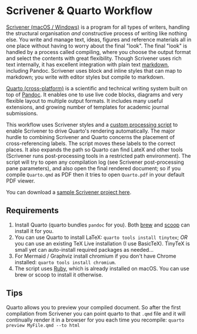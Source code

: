 # Scrivener & Quarto Workflow

[Scrivener (macOS / Windows)](http://literatureandlatte.com) is a program for all types of writers, handling the structural organisation *and* constructive process of writing like nothing else. You write and manage text, ideas, figures and reference materials all in one place without having to worry about the final "look". The final "look" is handled by a process called compiling, where you choose the output format and select the contents with great flexibility. Though Scrivener uses rich text internally, it has excellent integration with plain text [markdown](https://en.wikipedia.org/wiki/Markdown), including Pandoc. Scrivener uses block and inline styles that can map to markdown; you write with editor styles but compile to markdown.

[Quarto (cross-platform)](https://quarto.org) is a scientific and technical writing system built on top of [Pandoc](https://pandoc.org). It enables one to use live code blocks, diagrams and very flexible layout to multiple output formats. It includes many useful extensions, and growing number of templates for academic journal submissions.

This workflow uses Scrivener styles and a [custom processing script](https://github.com/iandol/scrivomatic/blob/master/quarto-run.rb) to enable Scrivener to drive Quarto's rendering automatically. The major hurdle to combining Scrivener and Quarto concerns the placement of cross-referencing labels. The script moves these labels to the correct places. It also expands the path so Quarto can find LateX and other tools (Scrivener runs post-processing tools in a restricted path environment). The script will try to open any compilation log (see Scrivener post-processing pane parameters), and also open the final rendered document; so if you compile `Quarto.qmd` as PDF then it tries to open `Quarto.pdf` in your default PDF viewer.

You can download a [sample Scrivener project here](https://github.com/iandol/scrivomatic/blob/master/Quarto.scriv.zip).

## Requirements

1. Install Quarto (quarto bundles `pandoc` for you). Both [brew](https://brew.sh) and [scoop](https://scoop.sh) can install it for you.
2. You can use Quarto to install LaTeX: `quarto tools install tinytex`; *OR* you can use an existing TeX Live installation (I use BasicTeX). TinyTeX is small yet can auto-install required packages as needed…
3. For Mermaid / Graphviz install chromium if you don't have Chrome installed: `quarto tools install chromium`.
4. The script uses [Ruby](https://ruby-lang.org), which is already installed on macOS. You can use brew or scoop to install it otherwise.

## Tips

Quarto allows you to preview your compiled document. So after the first compilation from Scrivener you can point quarto to that `.qmd` file and it will continually render it in a browser for you each time you recompile: `quarto preview MyFile.qmd --to html`



